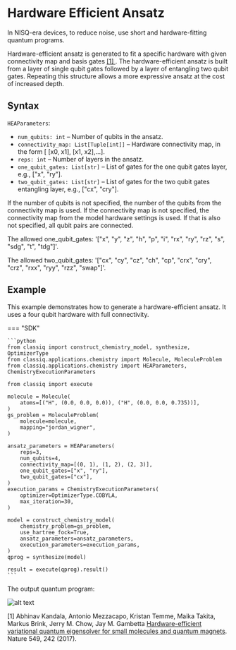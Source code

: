 # Hardware Efficient Ansatz

In NISQ-era devices, to reduce noise, use short and hardware-fitting quantum programs.

Hardware-efficient ansatz is generated to fit a specific hardware with given connectivity map and basis gates [ [1] ](#HWEA).
The hardware-efficient ansatz is built from a layer of single qubit gates followed by a layer of entangling two qubit gates.
Repeating this structure allows a more expressive ansatz at the cost of increased depth.

## Syntax

`HEAParameters`:

-   `num_qubits: int` – Number of qubits in the ansatz.
-   `connectivity_map: List[Tuple[int]]` – Hardware connectivity map, in the form [ [x0, x1], [x1, x2],...].
-   `reps: int` – Number of layers in the ansatz.
-   `one_qubit_gates: List[str]` – List of gates for the one qubit gates layer, e.g., ["x", "ry"].
-   `two_qubit_gates: List[str]` – List of gates for the two qubit gates entangling layer, e.g., ["cx", "cry"].

If the number of qubits is not specified, the number of the qubits from the connectivity map is used.
If the connectivity map is not specified, the connectivity map from the model hardware settings is used. If that is also not specified, all qubit pairs are connected.

<!-- cspell:ignore iswap -->

The allowed one_qubit_gates: '["x", "y", "z", "h", "p", "i", "rx", "ry", "rz", "s", "sdg", "t", "tdg"]'.

The allowed two_qubit_gates: '["cx", "cy", "cz", "ch", "cp", "crx", "cry", "crz", "rxx", "ryy", "rzz", "swap"]'.

## Example

This example demonstrates how to generate a hardware-efficient ansatz.
It uses a four qubit hardware with full connectivity.

<!-- prettier-ignore -->
=== "SDK"

    ```python
    from classiq import construct_chemistry_model, synthesize, OptimizerType
    from classiq.applications.chemistry import Molecule, MoleculeProblem
    from classiq.applications.chemistry import HEAParameters, ChemistryExecutionParameters

    from classiq import execute

    molecule = Molecule(
        atoms=[("H", (0.0, 0.0, 0.0)), ("H", (0.0, 0.0, 0.735))],
    )
    gs_problem = MoleculeProblem(
        molecule=molecule,
        mapping="jordan_wigner",
    )

    ansatz_parameters = HEAParameters(
        reps=3,
        num_qubits=4,
        connectivity_map=[(0, 1), (1, 2), (2, 3)],
        one_qubit_gates=["x", "ry"],
        two_qubit_gates=["cx"],
    )
    execution_params = ChemistryExecutionParameters(
        optimizer=OptimizerType.COBYLA,
        max_iteration=30,
    )

    model = construct_chemistry_model(
        chemistry_problem=gs_problem,
        use_hartree_fock=True,
        ansatz_parameters=ansatz_parameters,
        execution_parameters=execution_params,
    )
    qprog = synthesize(model)

    result = execute(qprog).result()
    ```

The output quantum program:

![alt text](../../resources/chemistry/hwe_ansatz_circuit.png)

<a name="HWEA">[1]</a> Abhinav Kandala, Antonio Mezzacapo, Kristan Temme, Maika Takita, Markus Brink, Jerry M. Chow, Jay M. Gambetta [Hardware-efficient variational quantum eigensolver for small molecules and quantum magnets](https://arxiv.org/abs/1704.05018). Nature 549, 242 (2017).
